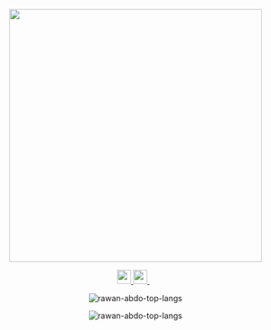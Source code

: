 <p align='center'>
  <a href="#">
    <img src="https://github-readme-stats.vercel.app/api?username=rawan-abdo&show_icons=true&count_private=true&hide=stars,contribs&theme=light" width="450">   
  </a>
</p>

<p align='center'> 
  <a href="https://www.linkedin.com/in/rawan-abdo/" target="_blank" rel="noreferrer">
    <img src="https://img.shields.io/badge/linkedin-%230077B5.svg?&style=for-the-badge&logo=linkedin&logoColor=white" height = "25"/>
  </a>  
   
  <a href="mailto:rawanzabdo@gmail.com" target="_blank" rel="noreferrer">
    <img src="https://img.shields.io/badge/Gmail-D14836?style=for-the-badge&logo=gmail&logoColor=white" height= "25"/>        
  </a>&nbsp;&nbsp;
</p>

<p align='center'>
  <img src="https://github-readme-stats-vercel.vercel.app/api/top-langs?username=rawan-abdo&show_icons=true" alt="rawan-abdo-top-langs"/>
</p>

<p align='center'>
  <img src="https://github-readme-stats-vercel.vercel.app/api/top-langs?username=rawan-abdo&show_icons=true&count_private=true&locale=en&layout=compact&langs_count=3" alt="rawan-abdo-top-langs"/>
</p>






<!-- NOTES


<p align='center'>
  <img src="https://github-readme-stats-vercel.vercel.app/api/top-langs?username=rawan-abdo&show_icons=true&count_private=true&locale=en&layout=compact&langs_count=3" alt="rawan-abdo-top-langs"/>
</p>

**rawan-abdo/rawan-abdo** is a ✨ _special_ ✨ repository because its `README.md` (this file) appears on your GitHub profile.

<h1 align='center'>
Hi there 👋 I'm Rawan ⚡
</h1>
[![Top Langs](https://github-readme-stats.vercel.app/api/top-langs?username=rawan-abdo&langs_count=3&layout=compact)](https://github.com/rawan-abdo/github-readme-stats)

Here are some ideas to get you started:
<a onclick="window.open(this.href,'_blank');return false;" href = "https://www.linkedin.com/in/rawan-abdo/">
- 🔭 I’m currently working on ...
- 🌱 I’m currently learning ...
- 👯 I’m looking to collaborate on ...
- 🤔 I’m looking for help with ...
- 💬 Ask me about ...
- 📫 How to reach me: ...
- 😄 Pronouns: ...
- ⚡ Fun fact: ...
-->

